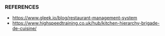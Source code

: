 ### REFERENCES
* https://www.gleek.io/blog/restaurant-management-system
* https://www.highspeedtraining.co.uk/hub/kitchen-hierarchy-brigade-de-cuisine/